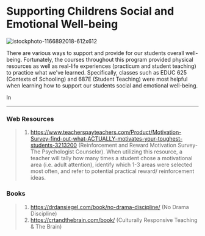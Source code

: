 <h1> Supporting Childrens Social and Emotional Well-being </h1> 

![istockphoto-1166892018-612x612](https://user-images.githubusercontent.com/105298169/167666625-57aef361-4e03-4697-a991-fd155829d20c.jpeg)

There are various ways to support and provide for our students overall well-being. Fortunately, the courses throughout this program provided physical resources as well as real-life experiences (practicum and student teaching) to practice what we've learned. Specifically, classes such as EDUC 625 (Contexts of Schooling) and 687E (Student Teaching) were most helpful when learning how to support our students social and emotional well-being. 

In 
***
<h3> Web Resources </h3>

>   1. https://www.teacherspayteachers.com/Product/Motivation-Survey-find-out-what-ACTUALLY-motivates-your-toughest-students-3213200 (Reinforcement and Reward Motivation Survey- The Psychologist Counselor). When utilizing this resource, a teacher will tally how many times a student chose a motivational area (i.e. adult attention), identify which 1-3 areas were selected most often, and refer to potential practical reward/ reinforcement ideas.


<h3> Books </h3>

>   1. https://drdansiegel.com/book/no-drama-discipline/ (No Drama Discipline)
>   2. https://crtandthebrain.com/book/ (Culturally Responsive Teaching & The Brain)
